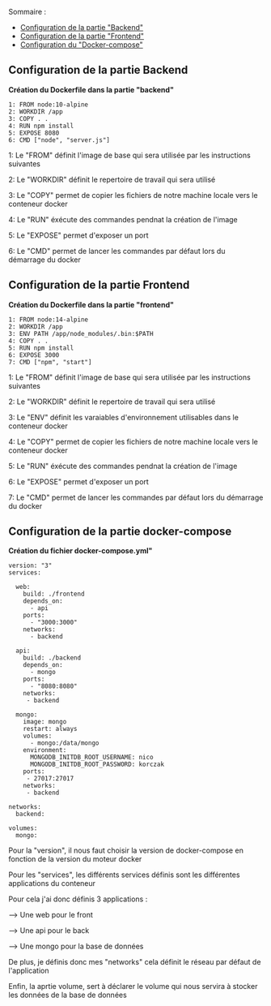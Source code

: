 
Sommaire :
- [Configuration de la partie "Backend"](#configuration-de-la-partie-backend)
- [Configuration de la partie "Frontend"](#configuration-de-la-partie-frontend)
- [Configuration du "Docker-compose"](#configuration-de-la-partie-docker-compose)

## Configuration de la partie Backend

**Création du Dockerfile dans la partie "backend"**

```
1: FROM node:10-alpine
2: WORKDIR /app
3: COPY . .
4: RUN npm install
5: EXPOSE 8080
6: CMD ["node", "server.js"]
```

1: Le "FROM" définit l'image de base qui sera utilisée par les instructions suivantes

2: Le "WORKDIR" définit le repertoire de travail qui sera utilisé

3: Le "COPY" permet de copier les fichiers de notre machine locale vers le conteneur docker

4: Le "RUN" éxécute des commandes pendnat la création de l'image

5: Le "EXPOSE" permet d'exposer un port 

6: Le "CMD" permet de lancer les commandes par défaut lors du démarrage du docker



## Configuration de la partie Frontend

**Création du Dockerfile dans la partie "frontend"**

```
1: FROM node:14-alpine
2: WORKDIR /app
3: ENV PATH /app/node_modules/.bin:$PATH
4: COPY . .
5: RUN npm install
6: EXPOSE 3000
7: CMD ["npm", "start"]
```

1: Le "FROM" définit l'image de base qui sera utilisée par les instructions suivantes

2: Le "WORKDIR" définit le repertoire de travail qui sera utilisé

3: Le "ENV" définit les varaiables d'environnement utilisables dans le conteneur docker

4: Le "COPY" permet de copier les fichiers de notre machine locale vers le conteneur docker

5: Le "RUN" éxécute des commandes pendnat la création de l'image

6: Le "EXPOSE" permet d'exposer un port 

7: Le "CMD" permet de lancer les commandes par défaut lors du démarrage du docker



## Configuration de la partie docker-compose

**Création du fichier docker-compose.yml"**

```
version: "3"
services:

  web:
    build: ./frontend
    depends_on:
      - api
    ports:
      - "3000:3000"
    networks:
      - backend
         
  api:
    build: ./backend
    depends_on:
      - mongo
    ports:
      - "8080:8080"
    networks: 
     - backend
    
  mongo:
    image: mongo
    restart: always
    volumes: 
      - mongo:/data/mongo
    environment: 
      MONGODB_INITDB_ROOT_USERNAME: nico
      MONGODB_INITDB_ROOT_PASSWORD: korczak
    ports:
     - 27017:27017
    networks: 
     - backend

networks:
  backend:

volumes: 
  mongo:
```
Pour la "version", il nous faut choisir la version de docker-compose en fonction de la version du moteur docker

Pour les "services", les différents services définis sont les différentes applications du conteneur

Pour cela j'ai donc définis 3 applications :

--> Une web pour le front

--> Une api pour le back

--> Une mongo pour la base de données

De plus, je définis donc mes "networks" cela définit le réseau par défaut de l'application

Enfin, la aprtie volume, sert à déclarer le volume qui nous servira à stocker les données de la base de données






